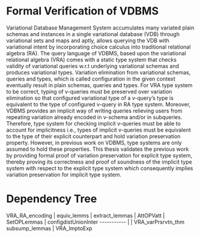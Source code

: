 # Formal Verification of VDBMS
Variational Database Management System accumulates many variated plain schemas and instances in a single variational database (VDB) through variational sets and maps and aptly, allows querying the VDB with variational intent by incorporating choice calculus into traditional relational algebra (RA). The query language of VDBMS, based upon the variational relational algebra (VRA) comes with a static type system that checks validity of variational queries w.r.t  underlying variational schemas and produces variational types. Variation elimination from variational schemas, queries and types, which is called configuration in the given context eventually result in plain schemas, queries and types. For VRA type system to be correct, typing of v-queries must be preserved over variation elimination so that configured variational type of a v-query’s type is equivalent to the type of configured v-query in RA type system. Moreover, VDBMS provides an implicit way of writing queries relieving users from repeating variation already encoded in v-schema and/or in subqueries. Therefore, type system for checking implicit v-queries must be able to account for implicitness i.e., types of implicit v-queries must be equivalent to the type of their explicit counterpart and hold variation preservation property. However, in previous work on VDBMS, type systems are only assumed to hold these properties. This thesis validates the previous work by providing formal proof of variation preservation for explicit type system, thereby proving its correctness and proof of soundness of the implicit type system with respect to the explicit type system which consequently implies variation preservation for implicit type system. 
# Dependency Tree
VRA_RA_encoding
|
equiv_lemms
|
extract_lemmas
|
AttOPVatt
|
SetOPLemmas
|
configdistUnionInter ----------- 
|                              |
VRA_varPrsrvtn_thm             subsump_lemmas
                               |
                               VRA_ImptoExp
